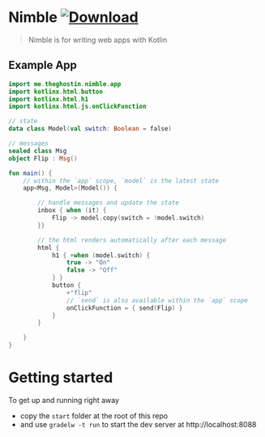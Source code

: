 # Nimble [ ![Download](https://api.bintray.com/packages/spookyspecter/me.theghostin/nimble/images/download.svg) ](https://bintray.com/spookyspecter/me.theghostin/nimble/_latestVersion) 
> Nimble is for writing web apps with Kotlin 

## Example App

```kotlin
import me.theghostin.nimble.app
import kotlinx.html.button
import kotlinx.html.h1
import kotlinx.html.js.onClickFunction

// state
data class Model(val switch: Boolean = false)

// messages
sealed class Msg
object Flip : Msg()

fun main() {
    // within the `app` scope, `model` is the latest state
    app<Msg, Model>(Model()) { 

        // handle messages and update the state
        inbox { when (it) {
            Flip -> model.copy(switch = !model.switch)
        }}

        // the html renders automatically after each message
        html {
            h1 { +when (model.switch) {
                true -> "On"
                false -> "Off"
            } }
            button {
                +"flip"
                // `send` is also available within the `app` scope
                onClickFunction = { send(Flip) }
            }
        }

    }
}
```

# Getting started

To get up and running right away 
- copy the `start` folder at the root of this repo
- and use `gradelw -t run` to start the dev server at http://localhost:8088

